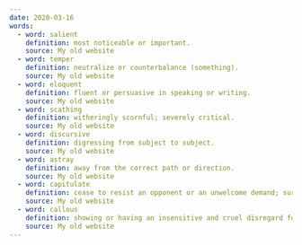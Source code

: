 ```yaml
---
date: 2020-03-16
words:
  - word: salient
    definition: most noticeable or important.
    source: My old website
  - word: temper
    definition: neutralize or counterbalance (something).
    source: My old website
  - word: eloquent
    definition: fluent or persuasive in speaking or writing.
    source: My old website
  - word: scathing
    definition: witheringly scornful; severely critical.
    source: My old website
  - word: discursive
    definition: digressing from subject to subject.
    source: My old website
  - word: astray
    definition: away from the correct path or direction.
    source: My old website
  - word: capitulate
    definition: cease to resist an opponent or an unwelcome demand; surrender.
    source: My old website
  - word: callous
    definition: showing or having an insensitive and cruel disregard for others.
    source: My old website
---
```

